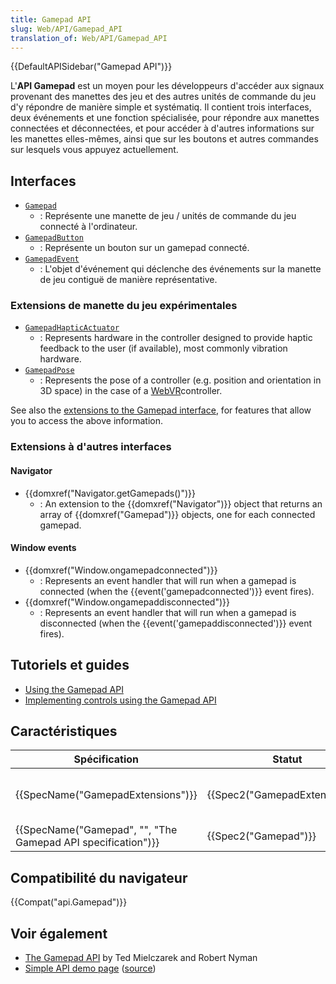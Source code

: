 ```yaml
---
title: Gamepad API
slug: Web/API/Gamepad_API
translation_of: Web/API/Gamepad_API
---
```

{{DefaultAPISidebar("Gamepad API")}}

L'**API Gamepad** est un moyen pour les développeurs d'accéder aux signaux provenant des manettes des jeu et des autres unités de commande du jeu d'y répondre de manière simple et systématiq. Il contient trois interfaces, deux événements et une fonction spécialisée, pour répondre aux manettes connectées et déconnectées, et pour accéder à d'autres informations sur les manettes elles-mêmes, ainsi que sur les boutons et autres commandes sur lesquels vous appuyez actuellement.

## Interfaces

- [`Gamepad`](/en-US/docs/Web/API/Gamepad)
  - : Représente une manette de jeu / unités de commande du jeu connecté à l'ordinateur.
- [`GamepadButton`](/en-US/docs/Web/API/GamepadButton)
  - : Représente un bouton sur un gamepad connecté.
- [`GamepadEvent`](/en-US/docs/Web/API/GamepadEvent)
  - : L'objet d'événement qui déclenche des événements sur la manette de jeu contiguë de manière représentative.

### Extensions de manette du jeu expérimentales

- [`GamepadHapticActuator`](/en-US/docs/Web/API/GamepadHapticActuator)
  - : Represents hardware in the controller designed to provide haptic feedback to the user (if available), most commonly vibration hardware.
- [`GamepadPose`](/en-US/docs/Web/API/GamepadPose)
  - : Represents the pose of a controller (e.g. position and orientation in 3D space) in the case of a [WebVR](/en-US/docs/Web/API/WebVR_API)controller.

See also the [extensions to the Gamepad interface](/en-US/docs/Web/API/Gamepad#Experimental_extensions_to_Gamepad), for features that allow you to access the above information.

### Extensions à d'autres interfaces

#### Navigator

- {{domxref("Navigator.getGamepads()")}}
  - : An extension to the {{domxref("Navigator")}} object that returns an array of {{domxref("Gamepad")}} objects, one for each connected gamepad.

#### Window events

- {{domxref("Window.ongamepadconnected")}}
  - : Represents an event handler that will run when a gamepad is connected (when the {{event('gamepadconnected')}} event fires).
- {{domxref("Window.ongamepaddisconnected")}}
  - : Represents an event handler that will run when a gamepad is disconnected (when the {{event('gamepaddisconnected')}} event fires).

## Tutoriels et guides

- [Using the Gamepad API](/en-US/docs/Web/API/Gamepad_API/Using_the_Gamepad_API)
- [Implementing controls using the Gamepad API](/en-US/docs/Games/Techniques/Controls_Gamepad_API)

## Caractéristiques

| Spécification                                                                    | Statut                                   | Commentaire                                                           |
| -------------------------------------------------------------------------------- | ---------------------------------------- | --------------------------------------------------------------------- |
| {{SpecName("GamepadExtensions")}}                                     | {{Spec2("GamepadExtensions")}} | Définit les [extensions de manette du jeu expérimentales](#extensions_de_manette_du_jeu_expérimentales). |
| {{SpecName("Gamepad", "", "The Gamepad API specification")}} | {{Spec2("Gamepad")}}             | Définition initiale                                                    |

## Compatibilité du navigateur

{{Compat("api.Gamepad")}}

## Voir également

- [The Gamepad API](https://hacks.mozilla.org/2013/12/the-gamepad-api/) by Ted Mielczarek and Robert Nyman
- [Simple API demo page](http://luser.github.io/gamepadtest/) ([source](https://github.com/luser/gamepadtest))
